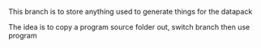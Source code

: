 This branch is to store anything used to generate things for the datapack

The idea is to copy a program source folder out, switch branch then use program
